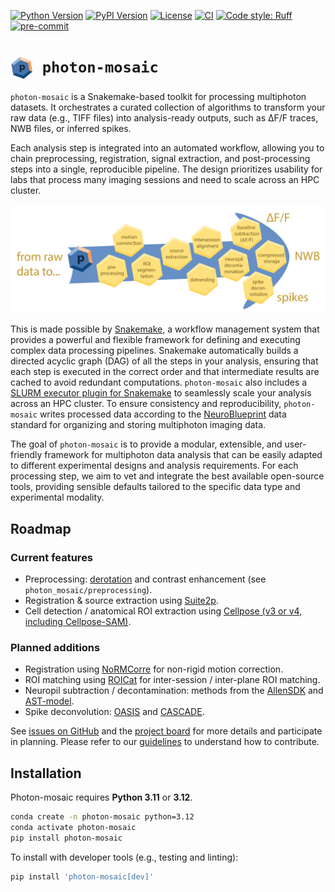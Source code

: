 [![Python Version](https://img.shields.io/pypi/pyversions/photon-mosaic.svg)](https://pypi.org/project/photon-mosaic)
[![PyPI Version](https://img.shields.io/pypi/v/photon-mosaic.svg)](https://pypi.org/project/photon-mosaic)
[![License](https://img.shields.io/badge/License-BSD_3--Clause-orange.svg)](https://opensource.org/licenses/BSD-3-Clause)
[![CI](https://img.shields.io/github/actions/workflow/status/neuroinformatics-unit/photon-mosaic/test_and_deploy.yml?label=CI)](https://github.com/neuroinformatics-unit/photon-mosaic/actions)
[![Code style: Ruff](https://img.shields.io/endpoint?url=https://raw.githubusercontent.com/astral-sh/ruff/main/assets/badge/format.json)](https://github.com/astral-sh/ruff)
[![pre-commit](https://img.shields.io/badge/pre--commit-enabled-brightgreen?logo=pre-commit&logoColor=white)](https://github.com/pre-commit/pre-commit)


# <img src="docs/source/_static/logo.png" alt="photon-mosaic logo" width="36" style="vertical-align: middle; margin-right:8px"> `photon-mosaic`
`photon-mosaic` is a Snakemake-based toolkit for processing multiphoton datasets. It orchestrates a curated collection of algorithms to transform your raw data (e.g., TIFF files) into analysis-ready outputs, such as ΔF/F traces, NWB files, or inferred spikes.

Each analysis step is integrated into an automated workflow, allowing you to chain preprocessing, registration, signal extraction, and post-processing steps into a single, reproducible pipeline. The design prioritizes usability for labs that process many imaging sessions and need to scale across an HPC cluster.

<p align="center">
  <img src="https://raw.githubusercontent.com/neuroinformatics-unit/photon-mosaic/refs/heads/main/docs/source/_static/pm_illustration1.png" alt="photon-mosaic"/>
</p>

This is made possible by [Snakemake](https://snakemake.readthedocs.io/en/stable/), a workflow management system that provides a powerful and flexible framework for defining and executing complex data processing pipelines. Snakemake automatically builds a directed acyclic graph (DAG) of all the steps in your analysis, ensuring that each step is executed in the correct order and that intermediate results are cached to avoid redundant computations. `photon-mosaic` also includes a [SLURM executor plugin for Snakemake](https://github.com/snakemake/snakemake-executor-plugin-slurm) to seamlessly scale your analysis across an HPC cluster. To ensure consistency and reproducibility, `photon-mosaic` writes processed data according to the [NeuroBlueprint](https://neuroblueprint.neuroinformatics.dev/latest/index.html) data standard for organizing and storing multiphoton imaging data.

The goal of `photon-mosaic` is to provide a modular, extensible, and user-friendly framework for multiphoton data analysis that can be easily adapted to different experimental designs and analysis requirements. For each processing step, we aim to vet and integrate the best available open-source tools, providing sensible defaults tailored to the specific data type and experimental modality.

## Roadmap
### Current features
- Preprocessing: [derotation](https://github.com/neuroinformatics-unit/derotation) and contrast enhancement (see `photon_mosaic/preprocessing`).
- Registration & source extraction using [Suite2p](https://github.com/MouseLand/suite2p).
- Cell detection / anatomical ROI extraction using [Cellpose (v3 or v4, including Cellpose-SAM)](https://github.com/MouseLand/cellpose).

### Planned additions
- Registration using [NoRMCorre](https://github.com/flatironinstitute/NoRMCorre) for non-rigid motion correction.
- ROI matching using [ROICat](https://github.com/RichieHakim/ROICaT) for inter-session / inter-plane ROI matching.
- Neuropil subtraction / decontamination: methods from the [AllenSDK](https://allensdk.readthedocs.io/en/latest/allensdk.brain_observatory.r_neuropil.html) and [AST-model](https://github.com/znamlab/2p-preprocess).
- Spike deconvolution: [OASIS](https://github.com/j-friedrich/OASIS) and [CASCADE](https://github.com/HelmchenLabSoftware/Cascade).

See [issues on GitHub](https://github.com/neuroinformatics-unit/photon-mosaic/issues) and the [project board](https://github.com/orgs/neuroinformatics-unit/projects/17) for more details and participate in planning. Please refer to our [guidelines](https://photon-mosaic.neuroinformatics.dev/contributing.html) to understand how to contribute.

## Installation

Photon-mosaic requires **Python 3.11** or **3.12**.

```bash
conda create -n photon-mosaic python=3.12
conda activate photon-mosaic
pip install photon-mosaic
```

To install with developer tools (e.g., testing and linting):

```bash
pip install 'photon-mosaic[dev]'
```
